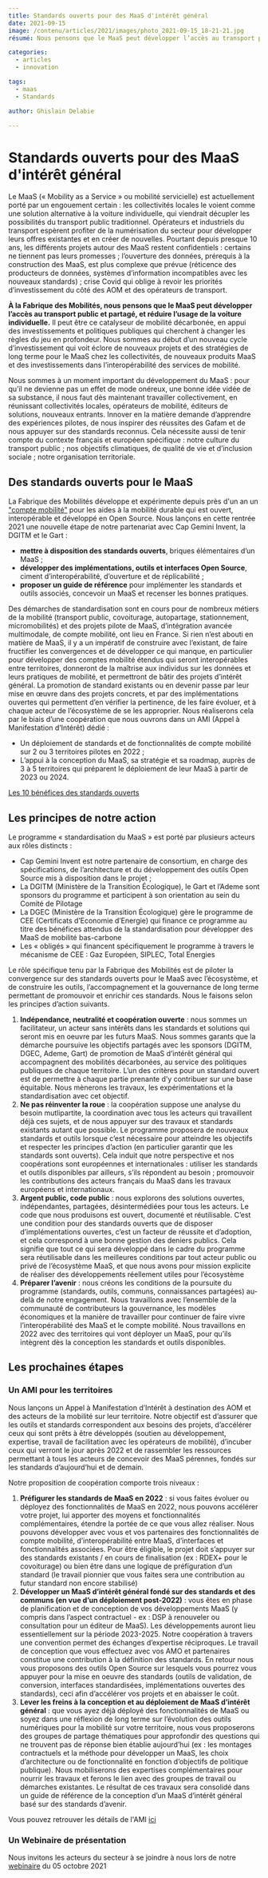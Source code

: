 ```yaml
---
title: Standards ouverts pour des MaaS d'intérêt général
date: 2021-09-15
image: /contenu/articles/2021/images/photo_2021-09-15_18-21-21.jpg
résumé: Nous pensons que le MaaS peut développer l’accès au transport public et partagé, et réduire l’usage de la voiture individuelle. Pour cela, les standards ouverts sont essentiels

categories: 
  - articles
  - innovation

tags: 
  - maas
  - Standards

author: Ghislain Delabie

---
```


# Standards ouverts pour des MaaS d'intérêt général

Le MaaS (« Mobility as a Service » ou mobilité servicielle) est actuellement porté par un engouement certain : les collectivités locales le voient comme une solution alternative à la voiture individuelle, qui viendrait décupler les possibilités du transport public traditionnel. Opérateurs et industriels du transport espèrent profiter de la numérisation du secteur pour développer leurs offres existantes et en créer de nouvelles. Pourtant depuis presque 10 ans, les différents projets autour des MaaS restent confidentiels : certains ne tiennent pas leurs promesses ; l’ouverture des données, prérequis à la construction des MaaS, est plus complexe que prévue (réticence des producteurs de données, systèmes d’information incompatibles avec les nouveaux standards) ; crise Covid qui oblige à revoir les priorités d’investissement du côté des AOM et des opérateurs de transport. 

**À la Fabrique des Mobilités, nous pensons que le MaaS peut développer l’accès au transport public et partagé, et réduire l’usage de la voiture individuelle.** Il peut être ce catalyseur de mobilité décarbonée, en appui des investissements et politiques publiques qui cherchent à changer les règles du jeu en profondeur. Nous sommes au début d’un nouveau cycle d’investissement qui voit éclore de nouveaux projets et des stratégies de long terme pour le MaaS chez les collectivités, de nouveaux produits MaaS et des investissements dans l’interopérabilité des services de mobilité.

Nous sommes à un moment important du développement du MaaS : pour qu’il ne devienne pas un effet de mode onéreux, une bonne idée vidée de sa substance, il nous faut dès maintenant travailler collectivement, en réunissant collectivités locales, opérateurs de mobilité, éditeurs de solutions, nouveaux entrants. Innover en la matière demande d’apprendre des expériences pilotes, de nous inspirer des réussites des Gafam et de nous appuyer sur des standards reconnus. Cela nécessite aussi de tenir compte du contexte français et européen spécifique : notre culture du transport public ; nos objectifs climatiques, de qualité de vie et d’inclusion sociale ; notre organisation territoriale.

## Des standards ouverts pour le MaaS

La Fabrique des Mobilités développe et expérimente depuis près d'un an un ["compte mobilité"](https://moncomptemobilite.fr/) pour les aides à la mobilité durable qui est ouvert, interopérable et développé en Open Source. Nous lançons en cette rentrée 2021 une nouvelle étape de notre partenariat avec Cap Gemini Invent, la DGITM et le Gart :
*	**mettre à disposition des standards ouverts**, briques élémentaires d’un MaaS ;
*	**développer des implémentations, outils et interfaces Open Source**, ciment d’interopérabilité, d’ouverture et de réplicabilité ;
*	**proposer un guide de référence** pour implémenter les standards et outils associés, concevoir un MaaS et recenser les bonnes pratiques.

Des démarches de standardisation sont en cours pour de nombreux métiers de la mobilité (transport public, covoiturage, autopartage, stationnement, micromobilités) et des projets pilote de MaaS, d’intégration avancée multimodale, de compte mobilité, ont lieu en France. Si rien n’est abouti en matière de MaaS, il y a un impératif de construire avec l’existant, de faire fructifier les convergences et de développer ce qui manque, en particulier pour développer des comptes mobilité étendus qui seront interopérables entre territoires, donneront de la maîtrise aux individus sur les données et leurs pratiques de mobilité, et permettront de bâtir des projets d’intérêt général.
La promotion de standard existants ou en devenir passe par leur mise en œuvre dans des projets concrets, et par des implémentations ouvertes qui permettent d’en vérifier la pertinence, de les faire évoluer, et à chaque acteur de l’écosystème de se les approprier. Nous réaliserons cela par le biais d’une coopération que nous ouvrons dans un AMI (Appel à Manifestation d’Intérêt) dédié :
*	Un déploiement de standards et de fonctionnalités de compte mobilité sur 2 ou 3 territoires pilotes en 2022 ;
*	L’appui à la conception du MaaS, sa stratégie et sa roadmap, auprès de 3 à 5 territoires qui préparent le déploiement de leur MaaS à partir de 2023 ou 2024.

[Les 10 bénéfices des standards ouverts](https://imgur.com/a/V7I0w0I)

## Les principes de notre action

Le programme « standardisation du MaaS » est porté par plusieurs acteurs aux rôles distincts :
*	Cap Gemini Invent est notre partenaire de consortium, en charge des spécifications, de l’architecture et du développement des outils Open Source mis à disposition dans le projet ;
*	La DGITM (Ministère de la Transition Écologique), le Gart et l’Ademe sont sponsors du programme et participent à son orientation au sein du Comité de Pilotage
*	La DGEC (Ministère de la Transition Écologique) gère le programme de CEE (Certificats d’Economie d’Energie) qui finance ce programme au titre des bénéfices attendus de la standardisation pour développer des MaaS de mobilité bas-carbone
*	Les « obligés » qui financent spécifiquement le programme à travers le mécanisme de CEE : Gaz Européen, SIPLEC, Total Energies

Le rôle spécifique tenu par la Fabrique des Mobilités est de piloter la convergence sur des standards ouverts pour le MaaS avec l’écosystème, et de construire les outils, l’accompagnement et la gouvernance de long terme permettant de promouvoir et enrichir ces standards. Nous le faisons selon les principes d’action suivants. 

1. **Indépendance, neutralité et coopération ouverte** : nous sommes un facilitateur, un acteur sans intérêts dans les standards et solutions qui seront mis en oeuvre par les futurs MaaS. Nous sommes garants que la démarche poursuive les objectifs partagés avec les sponsors (DGITM, DGEC, Ademe, Gart) de promotion de MaaS d’intérêt général qui accompagnent des mobilités décarbonées, au service des politiques publiques de chaque territoire. L’un des critères pour un standard ouvert est de permettre à chaque partie prenante d’y contribuer sur une base équitable. Nous mènerons les travaux, les expérimentations et la standardisation avec cet objectif.
2. **Ne pas réinventer la roue** : la coopération suppose une analyse du besoin mutlipartite, la coordination avec tous les acteurs qui travaillent déjà ces sujets, et de nous appuyer sur des travaux et standards existants autant que possible. Le programme proposera de nouveaux standards et outils lorsque c’est nécessaire pour atteindre les objectifs et respecter les principes d’action (en particulier garantir que les standards sont ouverts). Cela induit que notre perspective et nos coopérations sont européennes et internationales : utiliser les standards et outils disponibles par ailleurs, s’ils répondent au besoin ; promouvoir les contributions des acteurs français du MaaS dans les travaux européens et internationaux.
3. **Argent public, code public** : nous explorons des solutions ouvertes, indépendantes, partagées, désintermédiées pour tous les acteurs. Le code que nous produisons est ouvert, documenté et réutilisable. C’est une condition pour des standards ouverts que de disposer d’implémentations ouvertes, c’est un facteur de réussite et d’adoption, et cela correspond à une bonne gestion des deniers publics. Cela signifie que tout ce qui sera développé dans le cadre du programme sera réutilisable dans les meilleures conditions par tout acteur public ou privé de l’écosystème MaaS, et que nous avons pour mission explicite de réaliser des développements réellement utiles pour l’écosystème 
4. **Préparer l’avenir** : nous créons les conditions de la poursuite du programme (standards, outils, communs, connaissances partagées) au-delà de notre engagement. Nous travaillons avec l’ensemble de la communauté de contributeurs la gouvernance, les modèles économiques et la manière de travailler pour continuer de faire vivre l’interopérabilité des MaaS et le compte mobilité. Nous travaillons en 2022 avec des territoires qui vont déployer un MaaS, pour qu’ils intègrent dès la conception les standards et outils disponibles.

## Les prochaines étapes

### Un AMI pour les territoires

Nous lançons un Appel à Manifestation d’Intérêt à destination des AOM et des acteurs de la mobilité sur leur territoire. Notre objectif est d’assurer que les outils et standards correspondent aux besoins des projets, d’accélérer ceux qui sont prêts à être développés (soutien au développement, expertise, travail de facilitation avec les opérateurs de mobilité), d’incuber ceux qui verront le jour après 2022 et de rassembler les ressources permettant à tous les acteurs de concevoir des MaaS pérennes, fondés sur les standards d’aujourd’hui et de demain.

Notre proposition de coopération comporte trois niveaux :
1. **Préfigurer les standards de MaaS en 2022** : si vous faites évoluer ou déployez des fonctionnalités de MaaS en 2022, nous pouvons accélérer votre projet, lui apporter des moyens et fonctionnalités complémentaires, étendre la portée de ce que vous allez réaliser. Nous pouvons développer avec vous et vos partenaires des fonctionnalités de compte mobilité, d’interopérabilité entre MaaS, d’interfaces et fonctionnalités associées. Pour être éligible, le projet doit s’appuyer sur des standards existants / en cours de finalisation (ex : RDEX+ pour le covoiturage) ou bien être dans une logique de préfiguration d’un standard (le travail pionnier que vous faites sera une contribution au futur standard non encore stabilisé)
2. **Développer un MaaS d’intérêt général fondé sur des standards et des communs (en vue d’un déploiement post-2022)** : vous êtes en phase de planification et de conception de vos développements MaaS (y compris dans l’aspect contractuel - ex : DSP à renouveler ou consultation pour un éditeur de MaaS). Les développements auront lieu essentiellement sur la période 2023-2025. Notre coopération à travers une convention permet des échanges d’expertise réciproques. Le travail de conception que vous effectuez avec vos AMO et partenaires constitue une contribution à la définition des standards. En retour nous vous proposons des outils Open Source sur lesquels vous pourrez vous appuyer pour la mise en oeuvre des standards (outils de validation, de conversion, interfaces standardisées, implémentations ouvertes des standards), ceci afin d’accélérer vos projets et en abaisser le coût.
3. **Lever les freins à la conception et au déploiement de MaaS d’intérêt général** : que vous ayez déjà déployé des fonctionnalités de MaaS ou soyez dans une réflexion de long terme sur l’évolution des outils numériques pour la mobilité sur votre territoire, nous vous proposerons des groupes de partage thématiques pour approfondir des questions qui ne trouvent pas de réponse bien établie aujourd’hui (ex : les montages contractuels et la méthode pour développer un MaaS, les choix d’architecture ou de fonctionnalité en fonction d’objectifs de politique publique). Nous mobiliserons des expertises complémentaires pour nourrir les travaux et ferons le lien avec des groupes de travail ou démarches existantes. Le résultat de ces travaux sera consolidé dans un guide de référence de la conception d’un MaaS d’intérêt général basé sur des standards d’avenir.

Vous pouvez retrouver les détails de l'AMI [ici](https://cloud.fabmob.io/s/dtXPeyZnKYd8pjG)


### Un Webinaire de présentation 
Nous invitons les acteurs du secteur à se joindre à nous lors de notre [webinaire](https://www.helloasso.com/associations/la-fabrique-des-mobilites/evenements/standards-ouverts-pour-des-maas-d-interet-general) du 05 octobre 2021
